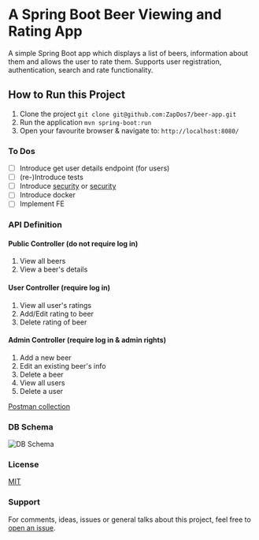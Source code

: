 # A Spring Boot Beer Viewing and Rating App

A simple Spring Boot app which displays a list of beers, information about them and allows the user to rate them. Supports user registration, authentication, search and rate functionality.

## How to Run this Project
1. Clone the project `git clone git@github.com:ZapDos7/beer-app.git`
2. Run the application `mvn spring-boot:run` 
3. Open your favourite browser & navigate to: `http://localhost:8080/`

### To Dos
 - [ ] Introduce get user details endpoint (for users) 
 - [ ] (re-)Introduce tests
 - [ ] Introduce [security](https://www.baeldung.com/registration-with-spring-mvc-and-spring-security) or [security](https://www.toptal.com/java/rest-security-with-jwt-spring-security-and-java)
 - [ ] Introduce docker
 - [ ] Implement FE

### API Definition

#### Public Controller (do not require log in)
1. View all beers
2. View a beer's details

#### User Controller (require log in)
1. View all user's ratings
2. Add/Edit rating to beer
3. Delete rating of beer

#### Admin Controller (require log in & admin rights)
1. Add a new beer
2. Edit an existing beer's info
3. Delete a beer
4. View all users
5. Delete a user

[Postman collection](https://github.com/ZapDos7/beer-app/blob/feature/reboot/src/main/resources/postman.json)

### DB Schema

![DB Schema](https://github.com/ZapDos7/beer-app/blob/feature/reboot/src/main/resources/schema.png "DB Schema")

### License
[MIT](https://opensource.org/licenses/MIT)

### Support
For comments, ideas, issues or general talks about this project, feel free to [open an issue](https://github.com/ZapDos7/beer-app/issues/new/choose). 
